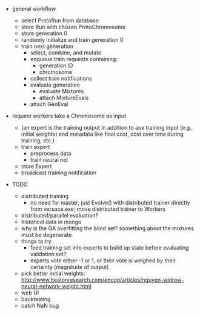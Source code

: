 - general workflow
  - select ProtoRun from database
  - store Run with chosen ProtoChromosome
  - store generation 0
  - randomly initialize and train generation 0
  - train next generation
    - select, combine, and mutate
    - enqueue train requests containing:
      - generation ID
      - chromosome
    - collect train notifications
    - evaluate generation
      - evaluate Mixtures
      - attach MixtureEvals
    - attach GenEval
  
- request workers take a Chromosome as input
  - (an expert is the training output in addition to aux training input (e.g., initial weights)
    and metadata like final cost, cost over time during training, etc.)
  - train expert
    - preprocess data
    - train neural net
  - store Expert
  - broadcast training notification
  
  
- TODO
  - distributed training
    - no need for master; just Evolve() with distributed trainer directly from versace.exe; move distributed trainer to Workers
  - distributed/parallel evaluation?
  - historical data in mongo
  - why is the GA overfitting the blind set? something about the mixtures must be degenerate
  - things to try
    - feed training set into experts to build up state before evaluating validation set?
    - experts vote either -1 or 1, or their vote is weighed by their certainty (magnitude of output)
  - pick better initial weights: http://www.heatonresearch.com/encog/articles/nguyen-widrow-neural-network-weight.html
  - web UI
  - backtesting
  - catch NaN bug
